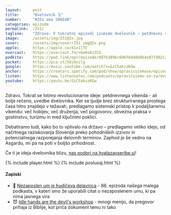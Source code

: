 ```yaml
---
layout: 	post
title:  	"Dvelovnik 🗓️"
number: 	"#251 aka S06E48"
categories:	epizode
permalink:	/251/
tagline: 	"Zdravo. V tokratni epizodi izumimo dvelovnik – petdnevni vikend kot rešitev za izgorelost in mnoge druge težave modernega človeka." 
image:		/assets/img/251@2x.jpg
cover:		/assets/img/cover/251 img@2x.png
apple:		https://apple.co/41x1lTV
overcast:	https://overcast.fm/+beHiKzZCU
podkite:	https://pod.link/opr/episode/887b3896c606fb4ddb0b4e07fd02c232
pocket:		https://pca.st/58i0silg
google:		https://music.youtube.com/watch?v=GiC5akzzKGw
anchor:		https://creators.spotify.com/pod/show/opravicujemose/episodes/Dvelovnik-e308h7f
listen:		https://www.listennotes.com/podcasts/opravičujemo-se-za/dvelovnik-UOSl_hHInjL/embed/
youtube:	https://youtu.be/GiC5akzzKGw
---
```


Zdravo. Tokrat se lotimo revolucionarne ideje: petdnevnega vikenda - ali bolje rečeno, uvedbe dvelovnika. Ker se ljudje brez strukturiranega prostega časa hitro znajdejo v težavah, predlagamo sistemski pristop k podaljšanemu vikendu: več hobijev, več druženja, več pogovorov, obvezna praksa v gostinstvu, turizmu in med ključnimi poklici. 

Debatiramo tudi, kako bo to vplivalo na državo – predlagamo veliko idejo, od načrtnega raziskovanja Slovenije preko pohodniških izzivov in potencialnega razporejanja delovnih terminov. Zaphod je še vedno na Asgardu, mi pa na poti v boljšo prihodnost. 

Če ti je ideja dvelovnika blizu, [nas podpri na hvalazavseribe.si](https://hvalazavseribe.si/)!

{% include player.html %}
{% include poslusaj.html %}

<!--break-->

#### Zapiski

- 👺 [Nezaposlen um je hudičeva delavnica](https://opravicujemo.se/086/) - 86. epizoda našega malega podkasta, v kateri smo že uporabili citat o nezaposlenem umu, ki pa nima jasnega vira 
- 😈 [Idle hands are the devil's workshop](https://en.wiktionary.org/wiki/idle_hands_are_the_devil%27s_workshop) - mnogi menijo, da pregovor prihaja iz Biblije, kot priča dokument temu ni tako

